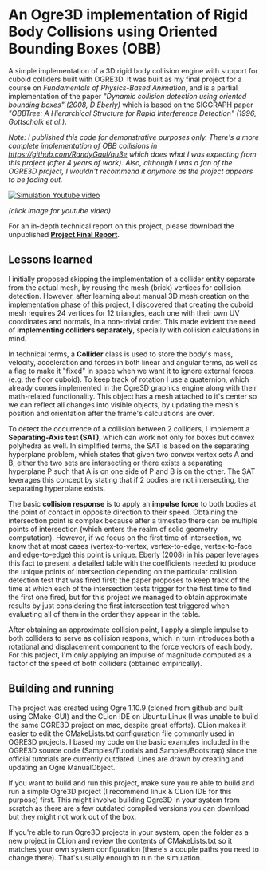 # An Ogre3D implementation of Rigid Body Collisions using Oriented Bounding Boxes (OBB)

A simple implementation of a 3D rigid body collision engine with support for cuboid colliders built with OGRE3D. It was built as my final project for a course on *Fundamentals of Physics-Based Animation*, and is a partial implementation of the paper *"Dynamic collision detection using oriented bounding boxes" (2008, D Eberly)* which is based on the SIGGRAPH paper *"OBBTree: A Hierarchical Structure for Rapid Interference Detection" (1996, Gottschalk et al.)*. 

*Note: I published this code for demonstrative purposes only. There's a more complete implementation of OBB collisions in https://github.com/RandyGaul/qu3e which does what I was expecting from this project (after 4 years of work). Also, although I was a fan of the OGRE3D project, I wouldn't recommend it anymore as the project appears to be fading out.*

[![Simulation Youtube video](https://img.youtube.com/vi/-T7ay-Wlm1U/0.jpg)](https://www.youtube.com/watch?v=-T7ay-Wlm1U)

*(click image for youtube video)*

For an in-depth technical report on this project, please download the unpublished **[Project Final Report](https://github.com/danyalejandro/ogre3d-collisions/blob/master/computer-animation-project.pdf)**.

## Lessons learned

I initially proposed skipping the implementation of a collider entity separate from the actual mesh, by reusing the mesh (brick) vertices for collision detection. However, after learning about manual 3D mesh creation on the implementation phase of this project, I discovered that creating the cuboid mesh requires 24 vertices for 12 triangles, each one with their own UV coordinates and normals, in a non-trivial order. This made evident the need of **implementing colliders separately**, specially with collision calculations in mind.

In technical terms, a **Collider** class is used to store the body's mass, velocity, acceleration and forces in both linear and angular terms, as well as a flag to make it "fixed" in space when we want it to ignore external forces (e.g. the floor cuboid). To keep track of rotation I use a quaternion, which already comes implemented in the Ogre3D graphics engine along with their math-related functionality. This object has a mesh attached to it's center so we can reflect all changes into visible objects, by updating the mesh's position and orientation after the frame's calculations are over.

To detect the occurrence of a collision between 2 colliders, I implement a **Separating-Axis test (SAT)**, which can work not only for boxes but convex polyhedra as well. In simplified terms, the SAT is based on the separating hyperplane problem, which states that given two convex vertex sets A and B, either the two sets are intersecting or there exists a separating hyperplane P such that A is on one side of P and B is on the other. The SAT leverages this concept by stating that if 2 bodies are not intersecting, the separating hyperplane exists.

The basic **collision response** is to apply an **impulse force** to both bodies at the point of contact in opposite direction to their speed. Obtaining the intersection point is complex because after a timestep there can be multiple points of intersection (which enters the realm of solid geometry computation). However, if we focus on the first time of intersection, we know that at most cases (vertex-to-vertex, vertex-to-edge, vertex-to-face and edge-to-edge) this point is unique. Eberly (2008) in his paper leverages this fact to present a detailed table with the coefficients needed to produce the unique points of intersection depending on the particular collision detection test that was fired first; the paper proposes to keep track of the time at which each of the intersection tests trigger for the first time to find the first one fired, but for this project we managed to obtain approximate results by just considering the first intersection test triggered when evaluating all of them in the order they appear in the table.

After obtaining an approximate collision point, I apply a simple impulse to both colliders to serve as collision respons, which in turn introduces both a rotational and displacement component to the force vectors of each body. For this project, I'm only applying an impulse of magnitude computed as a factor of the speed of both colliders (obtained empirically).

## Building and running

The project was created using Ogre 1.10.9 (cloned from github and built using CMake-GUI) and the CLion IDE on Ubuntu Linux (I was unable to build the same OGRE3D project on mac, despite great efforts). CLion makes it easier to edit the CMakeLists.txt configuration file commonly used in OGRE3D projects. I based my code on the basic examples included in the OGRE3D source code (Samples/Tutorials and Samples/Bootstrap) since the official tutorials are currently outdated. Lines are drawn by creating and updating an Ogre ManualObject.

If you want to build and run this project, make sure you're able to build and run a simple Ogre3D project (I recommend linux & CLion IDE for this purpose) first. This might involve building Ogre3D in your system from scratch as there are a few outdated compiled versions you can download but they might not work out of the box.

If you're able to run Ogre3D projects in your system, open the folder as a new project in CLion and review the contents of CMakeLists.txt so it matches your own system configuration (there's a couple paths you need to change there). That's usually enough to run the simulation.
